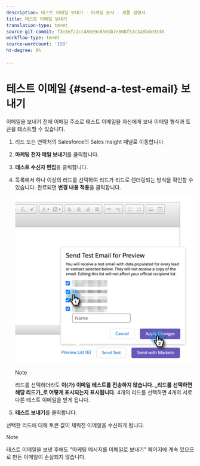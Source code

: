 ```yaml
---
description: 테스트 이메일 보내기 - 마케팅 문서 - 제품 설명서
title: 테스트 이메일 보내기
translation-type: tm+mt
source-git-commit: f3e3efc1cc480e9c6501b7e808f53c3a8bdc93d8
workflow-type: tm+mt
source-wordcount: '158'
ht-degree: 0%

---
```



# 테스트 이메일 {#send-a-test-email} 보내기

이메일을 보내기 전에 이메일 주소로 테스트 이메일을 자신에게 보내 이메일 형식과 토큰을 테스트할 수 있습니다.

1. 리드 또는 연락처의 Salesforce의 Sales Insight 패널로 이동합니다.

1. **마케팅 전자 메일 보내기**&#x200B;를 클릭합니다.

1. **테스트 수신자 편집**&#x200B;을 클릭합니다.

1. 목록에서 하나 이상의 리드를 선택하여 리드가 리드로 렌더링되는 방식을 확인할 수 있습니다. 완료되면 **변경 내용 적용**&#x200B;을 클릭합니다.

   ![](assets/send-a-test-email-1.png)

   >[!NOTE]
   >
   >리드를 선택하더라도 **이(가) 이메일 테스트를 전송하지 않습니다. _리드를 선택하면 해당 리드가_로 어떻게 표시되는지 표시됩니다.** 4개의 리드를 선택하면 4개의 서로 다른 테스트 이메일을 받게 됩니다.

1. **테스트 보내기**&#x200B;를 클릭합니다.

선택한 리드에 대해 토큰 값이 채워진 이메일을 수신하게 됩니다.

>[!NOTE]
>
>테스트 이메일을 보낸 후에도 &quot;마케팅 메시지를 이메일로 보내기&quot; 페이지에 계속 있으므로 만든 이메일이 손실되지 않습니다.
